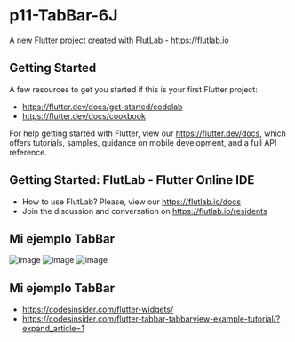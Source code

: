 # p11-TabBar-6J

A new Flutter project created with FlutLab - https://flutlab.io

## Getting Started

A few resources to get you started if this is your first Flutter project:

- https://flutter.dev/docs/get-started/codelab
- https://flutter.dev/docs/cookbook

For help getting started with Flutter, view our
https://flutter.dev/docs, which offers tutorials,
samples, guidance on mobile development, and a full API reference.

## Getting Started: FlutLab - Flutter Online IDE

- How to use FlutLab? Please, view our https://flutlab.io/docs
- Join the discussion and conversation on https://flutlab.io/residents
## Mi ejemplo TabBar


![image](https://github.com/DAArellanoGamon/p11-TabBar-6J/assets/143548308/d9c8ec98-3687-41d5-937b-eac9be8f3f21)
![image](https://github.com/DAArellanoGamon/p11-TabBar-6J/assets/143548308/377b997b-83f6-447f-83dd-f597fb6eee06)
![image](https://github.com/DAArellanoGamon/p11-TabBar-6J/assets/143548308/3bea2d5a-e889-4805-ad54-056867242e5c)
## Mi ejemplo TabBar
- https://codesinsider.com/flutter-widgets/
- https://codesinsider.com/flutter-tabbar-tabbarview-example-tutorial/?expand_article=1


